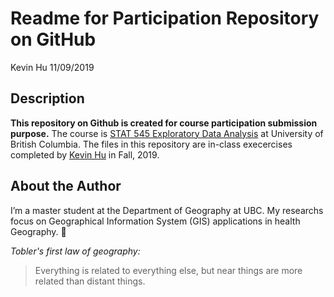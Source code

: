 Readme for Participation Repository on GitHub
================
Kevin Hu
11/09/2019

## Description

**This repository on Github is created for course participation submission
purpose.** The course is [STAT 545 Exploratory Data
Analysis](https://stat545.stat.ubc.ca/#about) at University of British
Columbia. The files in this repository are in-class execercises completed by
[Kevin Hu](https://github.com/KevinHzq) in Fall, 2019.

## About the Author

I’m a master student at the Department of Geography at UBC. My researchs
focus on Geographical Information System (GIS) applications in health
Geography. :rocket:

*Tobler's first law of geography:*
>Everything is related to everything else, 
>but near things are more related than distant things.
